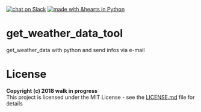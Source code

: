 [![chat on Slack](https://img.shields.io/badge/chat%20on%20-Slack-blue.svg)](walkinprogress.slack.com)
[![made with &hearts in Python](https://img.shields.io/badge/made%20with%20%E2%9D%A4%20in-Python-red.svg)](http://shields.io/#your-badge)


# get_weather_data_tool
get_weather_data with python and send infos via e-mail


# License

**Copyright (c) 2018 walk in progress** </br>
This project is licensed under the MIT License - see the [LICENSE.md](LICENSE.md) file for details
